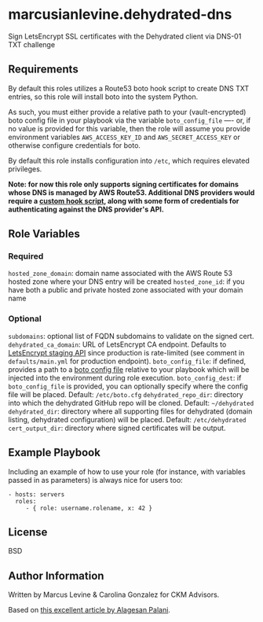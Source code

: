 marcusianlevine.dehydrated-dns
=========

Sign LetsEncrypt SSL certificates with the Dehydrated client via DNS-01 TXT challenge

Requirements
------------

By default this roles utilizes a Route53 boto hook script to create DNS TXT entries, so this role will install boto into the system Python.

As such, you must either provide a relative path to your (vault-encrypted) boto config file in your playbook via the variable `boto_config_file` —- or, if no value is provided for this variable, then the role will assume you provide environment variables `AWS_ACCESS_KEY_ID` and `AWS_SECRET_ACCESS_KEY` or otherwise configure credentials for boto.

By default this role installs configuration into `/etc`, which requires elevated privileges.

**Note: for now this role only supports signing certificates for domains whose DNS is managed by AWS Route53. Additional DNS providers would require a [custom hook script](https://github.com/lukas2511/dehydrated/wiki/Examples-for-DNS-01-hooks), along with some form of credentials for authenticating against the DNS provider's API.**

Role Variables
--------------

### Required

`hosted_zone_domain`: domain name associated with the AWS Route 53 hosted zone where your DNS entry will be created
`hosted_zone_id`: if you have both a public and private hosted zone associated with your domain name

### Optional

`subdomains`: optional list of FQDN subdomains to validate on the signed cert.
`dehydrated_ca_domain`: URL of LetsEncrypt CA endpoint. Defaults to [LetsEncrypt staging API](https://letsencrypt.org/docs/staging-environment/) since production is rate-limited (see comment in `defaults/main.yml` for production endpoint).
`boto_config_file`: if defined, provides a path to a [boto config file](http://boto.cloudhackers.com/en/latest/boto_config_tut.html) relative to your playbook which will be injected into the environment during role execution.
`boto_config_dest`: if `boto_config_file` is provided, you can optionally specify where the config file will be placed. Default: `/etc/boto.cfg`
`dehydrated_repo_dir`: directory into which the dehydrated GitHub repo will be cloned. Default: `~/dehydrated`
`dehydrated_dir`: directory where all supporting files for dehydrated (domain listing, dehydrated configuration) will be placed. Default: `/etc/dehydrated`
`cert_output_dir`: directory where signed certificates will be output.

Example Playbook
----------------

Including an example of how to use your role (for instance, with variables passed in as parameters) is always nice for users too:

    - hosts: servers
      roles:
         - { role: username.rolename, x: 42 }

License
-------

BSD

Author Information
------------------

Written by Marcus Levine & Carolina Gonzalez for CKM Advisors.

Based on [this excellent article by Alagesan Palani](https://dzone.com/articles/automating-letsencrypt-certificate-generation-with).
